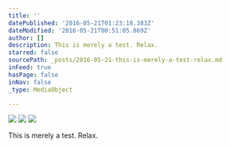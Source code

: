```yaml
---
title: ''
datePublished: '2016-05-21T01:23:18.383Z'
dateModified: '2016-05-21T00:51:05.869Z'
author: []
description: This is merely a test. Relax.
starred: false
sourcePath: _posts/2016-05-21-this-is-merely-a-test-relax.md
inFeed: true
hasPage: false
inNav: false
_type: MediaObject

---
```

![](https://the-grid-user-content.s3-us-west-2.amazonaws.com/06b5ca80-9045-43a9-9590-52212f2bfb24.jpg)
![](https://the-grid-user-content.s3-us-west-2.amazonaws.com/a8826649-8d3b-4f8c-84cc-0e1ba2de16ef.jpg)
![](https://the-grid-user-content.s3-us-west-2.amazonaws.com/34846484-37c9-4751-9c66-3e11baa51d2e.jpg)

This is merely a test. Relax.